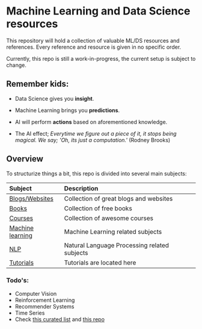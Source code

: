 # Machine Learning and Data Science resources
This repository will hold a collection of valuable ML/DS resources and references.
Every reference and resource is given in no specific order.

Currently, this repo is still a work-in-progress, the current setup is subject to change.

## Remember kids:

- Data Science gives you **insight**.
- Machine Learning brings you **predictions**.
- AI will perform **actions** based on aforementioned knowledge.

- The AI effect; *Everytime we figure out a piece of it, it stops being magical. We say; 'Oh, its just a computation.'* (Rodney Brooks)

## Overview 

To structurize things a bit, this repo is divided into several main subjects:

| Subject                                       | Description                                           |
| :---                                          | :---                                                  |
| [Blogs/Websites](blogs_websites.md)           | Collection of great blogs and websites                |
| [Books](books.md)                             | Collection of free books                              |
| [Courses](courses.md)                         | Collection of awesome courses                         |
| [Machine learning](machine_learning.md)       | Machine Learning related subjects                     |
| [NLP](nlp.md)                                 | Natural Language Processing related subjects          |
| [Tutorials](tutorials.md)                     | Tutorials are located here                            |

### Todo's:

- Computer Vision
- Reinforcement Learning
- Recommender Systems
- Time Series
- Check [this curated list](https://github.com/josephmisiti/awesome-machine-learning) and [this repo](https://github.com/kmario23/deep-learning-drizzle)
